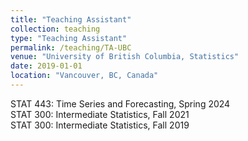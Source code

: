 ```yaml
---
title: "Teaching Assistant"
collection: teaching
type: "Teaching Assistant"
permalink: /teaching/TA-UBC
venue: "University of British Columbia, Statistics"
date: 2019-01-01
location: "Vancouver, BC, Canada"
---
```

STAT 443: Time Series and Forecasting, Spring 2024 \
STAT 300: Intermediate Statistics, Fall 2021 \
STAT 300: Intermediate Statistics, Fall 2019 
